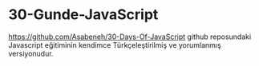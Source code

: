# 30-Gunde-JavaScript


https://github.com/Asabeneh/30-Days-Of-JavaScript github reposundaki Javascript eğitiminin kendimce Türkçeleştirilmiş ve yorumlanmış versiyonudur. 

